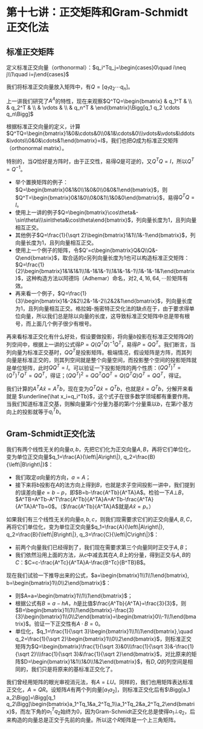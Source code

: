 # 第十七讲：正交矩阵和Gram-Schmidt正交化法

## 标准正交矩阵

定义标准正交向量（orthonormal）：$q_i^Tq_j=\begin{cases}0\quad i\neq j\\1\quad i=j\end{cases}$

我们将标准正交向量放入矩阵中，有$Q=\Bigg[q_1 q_2 \cdots q_n\Bigg]$。

上一讲我们研究了$A^A$的特性，现在来观察$Q^TQ=\begin{bmatrix} & q_1^T & \\ & q_2^T & \\ & \vdots & \\ & q_n^T & \end{bmatrix}\Bigg[q_1 q_2 \cdots q_n\Bigg]$

根据标准正交向量的定义，计算$Q^TQ=\begin{bmatrix}1&0&\cdots&0\\0&1&\cdots&0\\\vdots&\vdots&\ddots&\vdots\\0&0&\cdots&1\end{bmatrix}=I$，我们也把$Q$成为标准正交矩阵（orthonormal matrix）。

特别的，当$Q$恰好是方阵时，由于正交性，易得$Q$是可逆的，又$Q^TQ=I$，所以$Q^T=Q^{-1}$。

* 举个置换矩阵的例子：$Q=\begin{bmatrix}0&1&0\\1&0&0\\0&0&1\end{bmatrix}$，则$Q^T=\begin{bmatrix}0&1&0\\0&0&1\\1&0&0\end{bmatrix}$，易得$Q^TQ=I$。
* 使用上一讲的例子$Q=\begin{bmatrix}\cos\theta&-\sin\theta\\\sin\theta&\cos\theta\end{bmatrix}$，列向量长度为$1$，且列向量相互正交。
* 其他例子$Q=\frac{1}{\sqrt 2}\begin{bmatrix}1&1\\1&-1\end{bmatrix}$，列向量长度为$1$，且列向量相互正交。
* 使用上一个例子的矩阵，令$Q'=c\begin{bmatrix}Q&Q\\Q&-Q\end{bmatrix}$，取合适的$c$另列向量长度为$1$也可以构造标准正交矩阵：$Q=\frac{1}{2}\begin{bmatrix}1&1&1&1\\1&-1&1&-1\\1&1&-1&-1\\1&-1&-1&1\end{bmatrix}$，这种构造方法以阿德玛（Adhemar）命名，对$2, 4, 16, 64, \cdots$阶矩阵有效。
* 再来看一个例子，$Q=\frac{1}{3}\begin{bmatrix}1&-2&2\\2&-1&-2\\2&2&1\end{bmatrix}$，列向量长度为$1$，且列向量相互正交。格拉姆-施密特正交化法的缺点在于，由于要求得单位向量，所以我们总是除以向量的长度，这导致标准正交矩阵中总是带有根号，而上面几个例子很少有根号。

再来看标准正交化有什么好处，假设要做投影，将向量$b$投影在标准正交矩阵$Q$的列空间中，根据上一讲的公式得$P=Q(Q^TQ)^{-1}Q^T$，易得$P=QQ^T$。我们断言，当列向量为标准正交基时，$QQ^T$是投影矩阵。极端情况，假设矩阵是方阵，而其列向量是标准正交的，则其列空间就是整个向量空间，而投影整个空间的投影矩阵就是单位矩阵，此时$QQ^T=I$。可以验证一下投影矩阵的两个性质：$(QQ^T)^T=(Q^T)^TQ^T=QQ^T$，得证；$(QQ^T)^2=QQ^TQQ^T=Q(Q^TQ)Q^T=QQ^T$，得证。

我们计算的$A^TA\hat x=A^Tb$，现在变为$Q^TQ\hat x=Q^Tb$，也就是$\hat x=Q^Tb$，分解开来看就是 $\underline{\hat x_i=q_i^Tb}$，这个式子在很多数学领域都有重要作用。当我们知道标准正交基，则解向量第$i$个分量为基的第$i$个分量乘以$b$，在第$i$个基方向上的投影就等于$q_i^Tb$。

## Gram-Schmidt正交化法

我们有两个线性无关的向量$a, b$，先把它们化为正交向量$A, B$，再将它们单位化，变为单位正交向量$q_1=\frac{A}{\left\|A\right\|}, q_2=\frac{B}{\left\|B\right\|}$：

* 我们取定$a$向量的方向，$a=A$；
* 接下来将$b$投影在$A$的法方向上得到$B$，也就是求子空间投影一讲中，我们提到的误差向量$e=b-p$，即$B=b-\frac{A^Tb}{A^TA}A$。检验一下$A\bot B$，$A^TB=A^Tb-A^T\frac{A^Tb}{A^TA}A=A^Tb-\frac{A^TA}{A^TA}A^Tb=0$。（$\frac{A^Tb}{A^TA}A$就是$A\hat x=p$。）

如果我们有三个线性无关的向量$a, b, c$，则我们现需要求它们的正交向量$A, B, C$，再将它们单位化，变为单位正交向量$q_1=\frac{A}{\left\|A\right\|}, q_2=\frac{B}{\left\|B\right\|}, q_3=\frac{C}{\left\|C\right\|}$：

* 前两个向量我们已经得到了，我们现在需要求第三个向量同时正交于$A, B$；
* 我们依然沿用上面的方法，从$c$中减去其在$A, B$上的分量，得到正交与$A, B$的$C$：$C=c-\frac{A^Tc}{A^TA}A-\frac{B^Tc}{B^TB}B$。

现在我们试验一下推导出来的公式，$a=\begin{bmatrix}1\\1\\1\end{bmatrix}, b=\begin{bmatrix}1\\0\\2\end{bmatrix}$：

* 则$A=a=\begin{bmatrix}1\\1\\1\end{bmatrix}$；
* 根据公式有$B=a-hA$，$h$是比值$\frac{A^Tb}{A^TA}=\frac{3}{3}$，则$B=\begin{bmatrix}1\\1\\1\end{bmatrix}-\frac{3}{3}\begin{bmatrix}1\\0\\2\end{bmatrix}=\begin{bmatrix}0\\-1\\1\end{bmatrix}$。验证一下正交性有$A\cdot B=0$。
* 单位化，$q_1=\frac{1}{\sqrt 3}\begin{bmatrix}1\\1\\1\end{bmatrix},\quad q_2=\frac{1}{\sqrt 2}\begin{bmatrix}1\\0\\2\end{bmatrix}$，则标准正交矩阵为$Q=\begin{bmatrix}\frac{1}{\sqrt 3}&0\\\frac{1}{\sqrt 3}&-\frac{1}{\sqrt 2}\\\frac{1}{\sqrt 3}&\frac{1}{\sqrt 2}\end{bmatrix}$，对比原来的矩阵$D=\begin{bmatrix}1&1\\1&0\\1&2\end{bmatrix}$，有$D, Q$的列空间是相同的，我们只是将原来的基标准正交化了。

我们曾经用矩阵的眼光审视消元法，有$A=LU$。同样的，我们也用矩阵表达标准正交化，$A=QR$。设矩阵$A$有两个列向量$\Bigg[a_1 a_2\Bigg]$，则标准正交化后有$\Bigg[a_1 a_2\Bigg]=\Bigg[q_1 q_2\Bigg]\begin{bmatrix}a_1^Tq_1&a_2^Tq_1\\a_1^Tq_2&a_2^Tq_2\end{bmatrix}$，而左下角的$a_1^Tq_2$始终为$0$，因为Gram-Schmidt正交化总是使得$a_1\bot q_2$，后来构造的向量总是正交于先前的向量。所以这个$R$矩阵是一个上三角矩阵。
